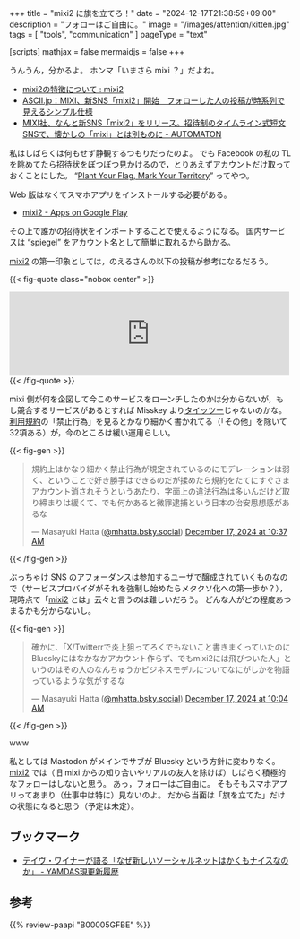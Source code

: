 +++
title = "mixi2 に旗を立てろ！"
date =  "2024-12-17T21:38:59+09:00"
description = "フォローはご自由に。"
image = "/images/attention/kitten.jpg"
tags = [ "tools", "communication" ]
pageType = "text"

[scripts]
  mathjax = false
  mermaidjs = false
+++

うんうん，分かるよ。
ホンマ「いまさら mixi ？」だよね。

- [mixi2の特徴について : mixi2](https://support.mixi.social/support/solutions/articles/154000212308-mixi2%E3%81%AE%E7%89%B9%E5%BE%B4%E3%81%AB%E3%81%A4%E3%81%84%E3%81%A6)
- [ASCII.jp：MIXI、新SNS「mixi2」開始　フォローした人の投稿が時系列で見えるシンプル仕様](https://ascii.jp/elem/000/004/241/4241230/)
- [MIXI社、なんと新SNS「mixi2」をリリース。招待制のタイムライン式短文SNSで、懐かしの「mixi」とは別ものに - AUTOMATON](https://automaton-media.com/articles/newsjp/mixi-2-20241216-322078/)

私はしばらくは何もせず静観するつもりだったのよ。
でも Facebook の私の TL を眺めてたら招待状をぼつぼつ見かけるので，とりあえずアカウントだけ取っておくことにした。
“[Plant Your Flag, Mark Your Territory](https://krebsonsecurity.com/2018/06/plant-your-flag-mark-your-territory/ "Plant Your Flag, Mark Your Territory – Krebs on Security")” ってやつ。

Web 版はなくてスマホアプリをインストールする必要がある。

- [mixi2 - Apps on Google Play](https://play.google.com/store/apps/details?id=social.mixi&hl=en_US)

その上で誰かの招待状をインポートすることで使えるようになる。
国内サービスは “spiegel” をアカウント名として簡単に取れるから助かる。

[mixi2] の第一印象としては，のえるさんの以下の投稿が参考になるだろう。

{{< fig-quote class="nobox center" >}}
<iframe src="https://fedibird.com/@noellabo/113662384340426944/embed" class="mastodon-embed" style="max-width: 100%; border: 0" width="500" allowfullscreen="allowfullscreen"></iframe><script src="https://fedibird.com/embed.js" async="async"></script>
{{< /fig-quote >}}

mixi 側が何を企図して今このサービスをローンチしたのかは分からないが，もし競合するサービスがあるとすれば Misskey より[タイッツー](https://taittsuu.com/ "タイッツー | やさしく寄り添うSNS")じゃないのかな。
[利用規約](https://mixi.social/terms "利用規約 | mixi2")の「禁止行為」を見るとかなり細かく書かれてる（「その他」を除いて32項ある）が，今のところは緩い運用らしい。

{{< fig-gen >}}
<blockquote class="bluesky-embed" data-bluesky-uri="at://did:plc:vjw33mxbwejtbbhhkdykujfo/app.bsky.feed.post/3ldhpf75xkk2g" data-bluesky-cid="bafyreibx5e4ofjpsubfxjdh3ztk4uk6s2s6h2acxdevampk2lgcu2jrhx4"><p lang="ja">規約上はかなり細かく禁止行為が規定されているのにモデレーションは弱く、ということで好き勝手はできるのだが揉めたら規約をたてにすぐさまアカウント消されそうというあたり、字面上の違法行為は多いんだけど取り締まりは緩くて、でも何かあると微罪逮捕という日本の治安思想感があるな</p>&mdash; Masayuki Hatta (<a href="https://bsky.app/profile/did:plc:vjw33mxbwejtbbhhkdykujfo?ref_src=embed">@mhatta.bsky.social</a>) <a href="https://bsky.app/profile/did:plc:vjw33mxbwejtbbhhkdykujfo/post/3ldhpf75xkk2g?ref_src=embed">December 17, 2024 at 10:37 AM</a></blockquote><script async src="https://embed.bsky.app/static/embed.js" charset="utf-8"></script>
{{< /fig-gen >}}

ぶっちゃけ SNS のアフォーダンスは参加するユーザで醸成されていくものなので（サービスプロバイダがそれを強制し始めたらメタクソ化への第一歩か？），現時点で「[mixi2] とは」云々と言うのは難しいだろう。
どんな人がどの程度あつまるかも分からないし。

{{< fig-gen >}}
<blockquote class="bluesky-embed" data-bluesky-uri="at://did:plc:vjw33mxbwejtbbhhkdykujfo/app.bsky.feed.post/3ldhnl6cgqs2d" data-bluesky-cid="bafyreihejmdeqxkmvf3jmwzhohx44qwb2efjikjxkeorqfbu3a7iyxngl4"><p lang="ja">確かに、「X/Twitterrで炎上狙ってろくでもないこと書きまくっていたのにBlueskyにはなかなかアカウント作らず、でもmixi2には飛びついた人」というのはその人のなんちゅうかビジネスモデルについてなにがしかを物語っているような気がするな</p>&mdash; Masayuki Hatta (<a href="https://bsky.app/profile/did:plc:vjw33mxbwejtbbhhkdykujfo?ref_src=embed">@mhatta.bsky.social</a>) <a href="https://bsky.app/profile/did:plc:vjw33mxbwejtbbhhkdykujfo/post/3ldhnl6cgqs2d?ref_src=embed">December 17, 2024 at 10:04 AM</a></blockquote>
{{< /fig-gen >}}

www

私としては Mastodon がメインでサブが Bluesky という方針に変わりなく。
[mixi2] では（旧 mixi からの知り合いやリアルの友人を除けば）しばらく積極的なフォローはしないと思う。
あっ，フォローはご自由に。
そもそもスマホアプリってあまり（仕事中は特に）見ないのよ。
だから当面は「旗を立てた」だけの状態になると思う（予定は未定）。

## ブックマーク

- [デイヴ・ワイナーが語る「なぜ新しいソーシャルネットはかくもナイスなのか」 - YAMDAS現更新履歴](https://yamdas.hatenablog.com/entry/20230522/new-social-nets)

[mixi2]: https://mixi.social/ "mixi2"

## 参考

{{% review-paapi "B00005GFBE" %}} <!-- クリィミーマミ 太田貴子 カーテンコール ロング・グッドバイ -->
